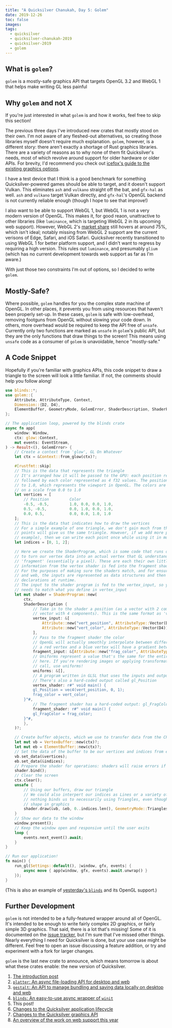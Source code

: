 ```yaml
---
title: "A Quicksilver Chanukah, Day 5: Golem"
date: 2019-12-26
toc: false
images:
tags:
  - quicksilver
  - quicksilver-chanukah-2019
  - quicksilver-2019
  - golem
---
```


## What is `golem`?

`golem` is a mostly-safe graphics API that targets OpenGL 3.2 and WebGL 1 that helps make writing GL less painful

## Why `golem` and not X

If you're just interested in what `golem` is and how it works, feel free to skip this section!

The previous three days I've introduced new crates that mostly stood on their own. I'm not aware of any fleshed-out alternatives, so creating those libraries myself doesn't require much explanation. `golem`, however, is a different story: there aren't exactly a shortage of Rust graphics libraries. There are a variety of reasons as to why none of them fit Quicksilver's needs, most of which revolve around support for older hardware or older APIs. For brevity, I'd recommend you check out [icefox's guide to the existing graphics options](https://wiki.alopex.li/AGuideToRustGraphicsLibraries2019).

I have a test device that I think is a good benchmark for something Quicksilver-powered games should be able to target, and it doesn't support Vulkan. This eliminates `ash` and `vulkano` straight off the bat, and `gfx-hal` as well. `ash` and `vulkano` target Vulkan directly, and `gfx-hal`'s OpenGL backend is not currently reliable enough (though I hope to see that improve!)

I also want to be able to support WebGL 1, but WebGL 1 is not a very modern version of OpenGL. This makes it, for good reaon, unattractive to other libraries (like `luminance`, which is targeting WebGL 2 in its upcoming web support). However, WebGL 2's [market share](https://caniuse.com/#feat=webgl2) still hovers at around 75%, which isn't ideal; notably missing from WebGL 2 support are the current verisons of Edge, Safari, and iOS Safari. Quicksilver recently transitioned to using WebGL 1 for better platform support, and I didn't want to regress by requiring a high version. This rules out `luminance`, and presumably `glium` (which has no current development towards web support as far as I'm aware.)

With just those two constraints I'm out of options, so I decided to write `golem`.

## Mostly-Safe?

Where possible, `golem` handles for you the complex state machine of OpenGL. In other places, it prevents you from using resources that haven't been properly set-up. In these cases, `golem` is safe with low-overhead, removing footguns from OpenGL without slowing your code down. In others, more overhead would be required to keep the API free of `unsafe`. Currently only two functions are marked as `unsafe` in `golem`'s public API, but they are the only functions that draw things to the screen! This means using `unsafe` code as a consumer of `golem` is unavoidable, hence "mostly-safe."

## A Code Snippet

Hopefully if you're familiar with graphics APIs, this code snippet to draw a triangle to the screen will look a little familiar. If not, the comments should help you follow along!

```rust
use blinds::*;
use golem::{
    Attribute, AttributeType, Context,
    Dimension::{D2, D4},
    ElementBuffer, GeometryMode, GolemError, ShaderDescription, ShaderProgram, VertexBuffer,
};

// The application loop, powered by the blinds crate
async fn app(
    window: Window,
    ctx: glow::Context,
    mut events: EventStream,
) -> Result<(), GolemError> {
    // Create a context from 'glow', GL On Whatever
    let ctx = &Context::from_glow(ctx)?;

    #[rustfmt::skip]
    // This is the data that represents the triangle
    // It's arranged how it will be passed to the GPU: each position represented as two f32 values,
    // followed by each color represented as 4 f32 values. The positions are on a scale from -1.0
    // to 1.0, which represents the viewport in OpenGL. The colors are represented as R, G, B, A,
    // on a scale from 0.0 to 1.0
    let vertices = [
        // Position         Color
        -0.5, -0.5,         1.0, 0.0, 0.0, 1.0,
        0.5, -0.5,          0.0, 1.0, 0.0, 1.0,
        0.0, 0.5,           0.0, 0.0, 1.0, 1.0
    ];
    // This is the data that indicates how to draw the vertices
    // For a simple example of one triangle, we don't gain much from this. Any order of these three
    // points will give us the same triangle. However, if we add more points (to draw a square, for
    // example), then we can write each point once while using it in multiple triangles.
    let indices = [0, 1, 2];

    // Here we create the ShaderProgram, which is some code that runs on the GPU. It determines how
    // to turn our vertex data into an actual vertex that GL understands, and how to color each
    // 'fragment' (essentially a pixel). These are each their own little program, where the
    // information from the vertex shader is fed into the fragment shader.
    // For the purposes of making sure the shaders match, and for ensuring compatibility on desktop
    // and web, the inputs are represented as data structures and then converted to shader
    // declarations at runtime.
    // The input to the shader program is fed to the vertex_input, so your vertex data's format
    // needs to match what you define in vertex_input
    let mut shader = ShaderProgram::new(
        ctx,
        ShaderDescription {
            // Take in to the shader a position (as a vector with 2 components) and a color (as a
            // vector with 4 components). This is the same format as 'vertices' above
            vertex_input: &[
                Attribute::new("vert_position", AttributeType::Vector(D2)),
                Attribute::new("vert_color", AttributeType::Vector(D4)),
            ],
            // Pass to the fragment shader the color
            // OpenGL will actually smoothly interpolate between different vertex values for us, so
            // a red vertex and a blue vertex will have a gradient between them
            fragment_input: &[Attribute::new("frag_color", AttributeType::Vector(D4))],
            // Uniforms represent a value that's the same for the entire shader; we don't need any
            // here. If you're rendering images or applying transformations to your entire draw
            // call, use uniforms!
            uniforms: &[],
            // A program written in GLSL that uses the inputs and outputs defined above
            // There's also a hard-coded output called gl_Position
            vertex_shader: r#" void main() {
            gl_Position = vec4(vert_position, 0, 1);
            frag_color = vert_color;
        }"#,
            // The fragment shader has a hard-coded output: gl_FragColor
            fragment_shader: r#" void main() {
            gl_FragColor = frag_color;
        }"#,
        },
    )?;

    // Create buffer objects, which we use to transfer data from the CPU to the GPU
    let mut vb = VertexBuffer::new(ctx)?;
    let mut eb = ElementBuffer::new(ctx)?;
    // Set the data of the buffer to be our vertices and indices from earlier
    vb.set_data(&vertices);
    eb.set_data(&indices);
    // Prepare the shader for operations: shaders will raise errors if you forget to bind them
    shader.bind();
    // Clear the screen
    ctx.clear();
    unsafe {
        // Using our buffers, draw our triangle
        // We could also interpert our indices as Lines or a variety of other shape options:
        // nothing binds us to necessarily using Triangles, even though they're the most common
        // shape in graphics
        shader.draw(&vb, &eb, 0..indices.len(), GeometryMode::Triangles)?;
    }
    // Show our data to the window
    window.present();
    // Keep the window open and responsive until the user exits
    loop {
        events.next_event().await;
    }
}

// Run our application!
fn main() {
    run_gl(Settings::default(), |window, gfx, events| {
        async move { app(window, gfx, events).await.unwrap() }
    });
}
```

(This is also an example of [yesterday's `blinds`](../quicksilver-chanukah-2019-day-4) and its OpenGL support.)

## Further Development

`golem` is not intended to be a fully-featured wrapper around all of OpenGL. It's intended to be enough to write fairly complex 2D graphics, or fairly simple 3D graphics. That said, there is a lot that's missing! Some of it is documented on the [issue tracker](https://github.com/ryanisaacg/golem/issues), but I'm sure that I've missed other things. Nearly everything I need for Quicksilver is done, but your use case might be different. Feel free to open an issue discussing a feature addition, or try and experiment with a fork for larger changes.

`golem` is the last new crate to announce, which means tomorrow is about what these crates enable: the new version of Quicksilver.

1. [The introduction post](../quicksilver-chanukah-2019)
2. [`platter`: An async file-loading API for desktop and web](../quicksilver-chanukah-2019-day-2)
3. [`gestalt`: An API to manage bundling and saving data locally on desktop and web](../quicksilver-chanukah-2019-day-3)
4. [`blinds`: An easy-to-use async wrapper of `winit`](../quicksilver-chanukah-2019-day-4)
5. This post!
6. [Changes to the Quicksilver application lifecycle](../quicksilver-chanukah-day-6)
7. [Changes to the Quicksilver graphics API](../quicksilver-chanukah-2019-day-7)
8. [An overview of the work on web support this year](../quicksilver-chanukah-2019-day-8)
